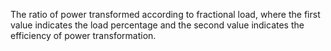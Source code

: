 ﻿The ratio of power transformed according to fractional load, where the first value indicates the load percentage and the second value indicates the efficiency of power transformation.
